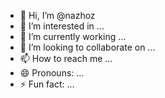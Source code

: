 - 👋 Hi, I’m @nazhoz
- 👀 I’m interested in ...
- 🌱 I’m currently working ...
- 💞️ I’m looking to collaborate on ...
- 📫 How to reach me ...
- 😄 Pronouns: ...
- ⚡ Fun fact: ...

<!---
nazhoz/nazhoz is a ✨ special ✨ repository because its `README.md` (this file) appears on your GitHub profile.
You can click the Preview link to take a look at your changes.
--->
